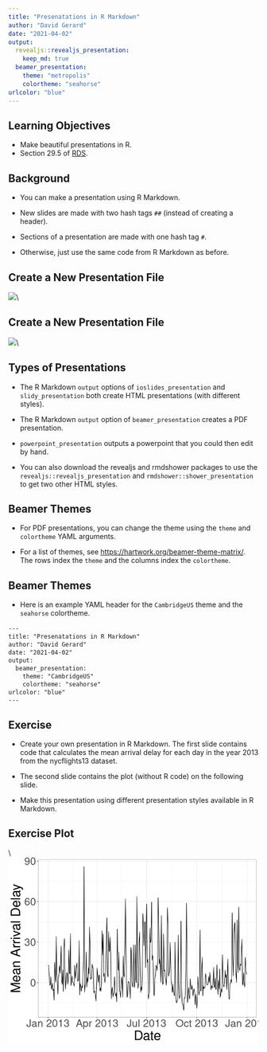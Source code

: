 ```yaml
---
title: "Presenatations in R Markdown"
author: "David Gerard"
date: "2021-04-02"
output: 
  revealjs::revealjs_presentation: 
    keep_md: true
  beamer_presentation: 
    theme: "metropolis"
    colortheme: "seahorse"
urlcolor: "blue"
---
```




## Learning Objectives

- Make beautiful presentations in R.
- Section 29.5 of [RDS](https://r4ds.had.co.nz/).

## Background

- You can make a presentation using R Markdown.

- New slides are made with two hash tags `##` (instead of creating a header).

- Sections of a presentation are made with one hash tag `#`.

- Otherwise, just use the same code from R Markdown as before.

## Create a New Presentation File

![](./pres1.png)\ 

## Create a New Presentation File

![](./pres2.png)\ 

## Types of Presentations

- The R Markdown `output` options of `ioslides_presentation` and `slidy_presentation` both create HTML presentations (with different styles).

- The R Markdown `output` option of `beamer_presentation` creates a PDF presentation.

- `powerpoint_presentation` outputs a powerpoint that you could then 
  edit by hand.

- You can also download the revealjs and rmdshower packages to use the 
  `revealjs::revealjs_presentation` and `rmdshower::shower_presentation`
  to get two other HTML styles.
  
## Beamer Themes

- For PDF presentations, you can change the theme using the `theme` and `colortheme` YAML arguments.

- For a list of themes, see <https://hartwork.org/beamer-theme-matrix/>. The 
  rows index the `theme` and the columns index the `colortheme`.

## Beamer Themes

- Here is an example YAML header for the `CambridgeUS` theme and the `seahorse` colortheme.
  
```
---
title: "Presenatations in R Markdown"
author: "David Gerard"
date: "2021-04-02"
output: 
  beamer_presentation: 
    theme: "CambridgeUS"
    colortheme: "seahorse"
urlcolor: "blue"
---
```

## Exercise

- Create your own presentation in R Markdown. The first slide contains code that
  calculates the mean arrival delay for each day in the year 2013 from the 
  nycflights13 dataset. 

- The second slide contains the plot (without R code) on the following slide.

- Make this presentation using different presentation styles available in 
  R Markdown.
  
    

    

## Exercise Plot

\ 
    ![](12_presentations_files/figure-revealjs/unnamed-chunk-3-1.png)

  
  
